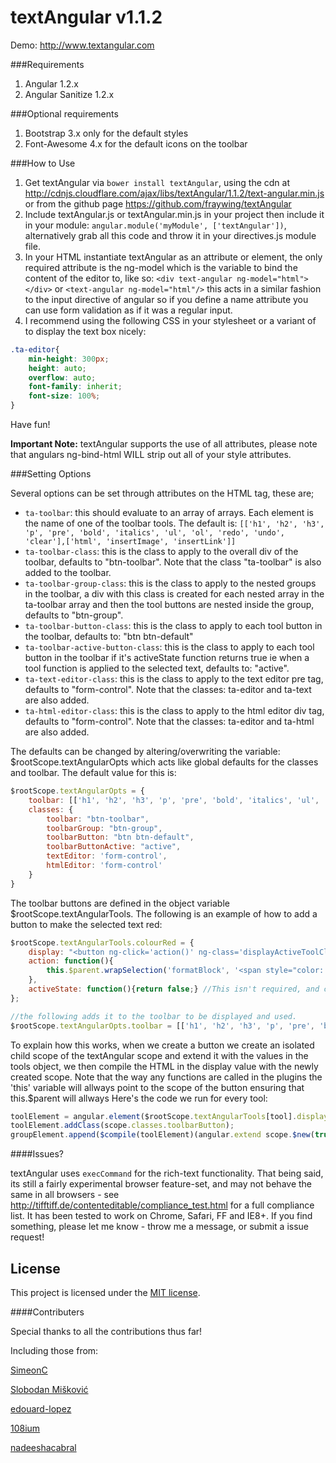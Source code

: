 textAngular v1.1.2
===========

Demo: http://www.textangular.com

###Requirements

1. Angular 1.2.x
2. Angular Sanitize 1.2.x

###Optional requirements

1. Bootstrap 3.x only for the default styles
2. Font-Awesome 4.x for the default icons on the toolbar

###How to Use

1. Get textAngular via `bower install textAngular`, using the cdn at http://cdnjs.cloudflare.com/ajax/libs/textAngular/1.1.2/text-angular.min.js or from the github page https://github.com/fraywing/textAngular
2. Include textAngular.js or textAngular.min.js in your project then include it in your module: ```angular.module('myModule', ['textAngular'])```, alternatively grab all this code and throw it in your directives.js module file.
3. In your HTML instantiate textAngular as an attribute or element, the only required attribute is the ng-model which is the variable to bind the content of the editor to, like so: ```<div text-angular ng-model="html"></div>``` or ```<text-angular ng-model="html"/>``` this acts in a similar fashion to the input directive of angular so if you define a name attribute you can use form validation as if it was a regular input.
4. I recommend using the following CSS in your stylesheet or a variant of to display the text box nicely: 

```css
.ta-editor{
    min-height: 300px;
    height: auto;
    overflow: auto;
    font-family: inherit;
    font-size: 100%;
}
```
Have fun!
 
**Important Note:** textAngular supports the use of all attributes, please note that angulars ng-bind-html WILL strip out all of your style attributes.

###Setting Options

Several options can be set through attributes on the HTML tag, these are;

- `ta-toolbar`: this should evaluate to an array of arrays. Each element is the name of one of the toolbar tools. The default is: ```[['h1', 'h2', 'h3', 'p', 'pre', 'bold', 'italics', 'ul', 'ol', 'redo', 'undo', 'clear'],['html', 'insertImage', 'insertLink']]```
- `ta-toolbar-class`: this is the class to apply to the overall div of the toolbar, defaults to "btn-toolbar". Note that the class "ta-toolbar" is also added to the toolbar.
- `ta-toolbar-group-class`: this is the class to apply to the nested groups in the toolbar, a div with this class is created for each nested array in the ta-toolbar array and then the tool buttons are nested inside the group, defaults to "btn-group".
- `ta-toolbar-button-class`: this is the class to apply to each tool button in the toolbar, defaults to: "btn btn-default"
- `ta-toolbar-active-button-class`: this is the class to apply to each tool button in the toolbar if it's activeState function returns true ie when a tool function is applied to the selected text, defaults to: "active".
- `ta-text-editor-class`: this is the class to apply to the text editor pre tag, defaults to "form-control". Note that the classes: ta-editor and ta-text are also added.
- `ta-html-editor-class`: this is the class to apply to the html editor div tag, defaults to "form-control". Note that the classes: ta-editor and ta-html are also added.

The defaults can be changed by altering/overwriting the variable: $rootScope.textAngularOpts which acts like global defaults for the classes and toolbar.
The default value for this is:

```js
$rootScope.textAngularOpts = {
	toolbar: [['h1', 'h2', 'h3', 'p', 'pre', 'bold', 'italics', 'ul', 'ol', 'redo', 'undo', 'clear'],['html', 'insertImage', 'insertLink']],
	classes: {
		toolbar: "btn-toolbar",
		toolbarGroup: "btn-group",
		toolbarButton: "btn btn-default",
		toolbarButtonActive: "active",
		textEditor: 'form-control',
		htmlEditor: 'form-control'
	}
}
```

The toolbar buttons are defined in the object variable $rootScope.textAngularTools.
The following is an example of how to add a button to make the selected text red:

```js
$rootScope.textAngularTools.colourRed = {
	display: "<button ng-click='action()' ng-class='displayActiveToolClass(active)'><i class='fa fa-square' style='color: red;'></i></button>",
	action: function(){
		this.$parent.wrapSelection('formatBlock', '<span style="color: red">');
	},
	activeState: function(){return false;} //This isn't required, and currently doesn't work reliably except for the html tag that doesn't rely on the cursor position.
};

//the following adds it to the toolbar to be displayed and used.
$rootScope.textAngularOpts.toolbar = [['h1', 'h2', 'h3', 'p', 'pre', 'bold', 'colourRed', 'italics', 'ul', 'ol', 'redo', 'undo', 'clear'],['html', 'insertImage', 'insertLink']];
```

To explain how this works, when we create a button we create an isolated child scope of the textAngular scope and extend it with the values in the tools object, we then compile the HTML in the display value with the newly created scope.
Note that the way any functions are called in the plugins the 'this' variable will allways point to the scope of the button ensuring that this.$parent will allways 
Here's the code we run for every tool:

```js
toolElement = angular.element($rootScope.textAngularTools[tool].display);
toolElement.addClass(scope.classes.toolbarButton);
groupElement.append($compile(toolElement)(angular.extend scope.$new(true), $rootScope.textAngularTools[tool]));
```

####Issues?

textAngular uses ```execCommand``` for the rich-text functionality. 
That being said, its still a fairly experimental browser feature-set, and may not behave the same in all browsers - see http://tifftiff.de/contenteditable/compliance_test.html for a full compliance list.
It has been tested to work on Chrome, Safari, FF and IE8+.
If you find something, please let me know - throw me a message, or submit a issue request!


## License
This project is licensed under the [MIT license](http://opensource.org/licenses/MIT).



####Contributers

Special thanks to all the contributions thus far! 

Including those from:

[SimeonC](https://github.com/SimeonC)

[Slobodan Mišković](https://github.com/slobo)

[edouard-lopez](https://github.com/edouard-lopez)

[108ium](https://github.com/108ium)

[nadeeshacabral](https://github.com/nadeeshacabral) 
